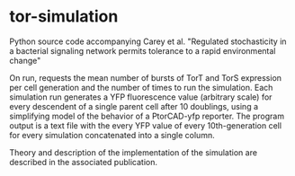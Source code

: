 # tor-simulation
Python source code accompanying Carey et al. "Regulated stochasticity in a bacterial signaling network permits tolerance to a rapid environmental change"

On run, requests the mean number of bursts of TorT and TorS expression per cell generation and the number of times to run the simulation. Each simulation run generates a YFP fluorescence value (arbitrary scale) for every descendent of a single parent cell after 10 doublings, using a simplifying model of the behavior of a PtorCAD-yfp reporter. The program output is a text file with the every YFP value of every 10th-generation cell for every simulation concatenated into a single column.

Theory and description of the implementation of the simulation are described in the associated publication.
